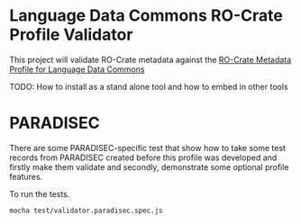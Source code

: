 # Language Data Commons RO-Crate Profile Validator

This project will validate RO-Crate metadata against the [RO-Crate Metadata Profile for Language Data Commons](https://purl.archive.org/language-data-commons/profile)

TODO: How to install as a stand alone tool and how to embed in other tools

# PARADISEC

There are some PARADISEC-specific test that show how to take some test records from PARADISEC created before this profile was developed and firstly make them validate and secondly, demonstrate some optional profile features.

To run the tests.

```
mocha test/validator.paradisec.spec.js
```

